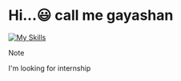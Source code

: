# Hi...:smiley: call me gayashan
[![My Skills](https://skillicons.dev/icons?i=py,django,fastapi,postgres,mongodb,docker,aws,postman,git,html,css,js,vue&perline=9)](https://skillicons.dev)

> [!NOTE]
> I'm looking for internship 
